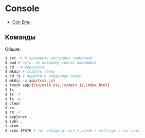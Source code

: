 # Console

- [Con Emu](https://conemu.github.io/)

## Команды
Общие:
```bash
$ set -o # проверить настройки терминала
$ pwd # путь, по которому сейчас находимся
$ cd - # вернуться
$ mkdir # создать папку
$ cd !$ # перейти в созданную папку
$ mkdir -p app/{css,js}
$ touch app/{css/main.css,js/main.js,index.html}
$ ls
$ ls -f
$ ls -a
$ clear
$ rm
$ rm -r
$ explorer .
$ subl .
$ atom .
$ echo $PATH # for changing: win + break > settings > for user
```

